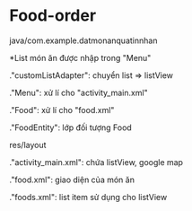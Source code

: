 # Food-order
java/com.example.datmonanquatinnhan

  *List món ăn được nhập trong "Menu"

  ."customListAdapter": chuyển list<FoodEntity> => listView
  
  ."Menu": xử lí cho "activity_main.xml"
  
  ."Food": xử lí cho "food.xml"
  
  ."FoodEntity": lớp đối tượng Food
 
res/layout
  
  ."activity_main.xml": chứa listView, google map
  
  ."food.xml": giao diện của món ăn
  
  ."foods.xml": list item sử dụng cho listView
  
